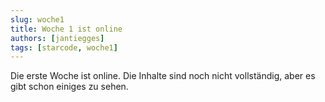 ```yaml
---
slug: woche1
title: Woche 1 ist online
authors: [jantiegges]
tags: [starcode, woche1]
---
```


Die erste Woche ist online. Die Inhalte sind noch nicht vollständig, aber es gibt schon einiges zu sehen.
